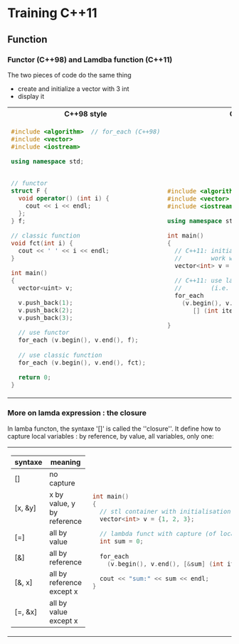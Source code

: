 # Training C++11

## Function

### Functor (C++98) and Lamdba function  (C++11)

The two pieces of code do the same thing
  - create and initialize a vector with 3 int
  - display it

<table>
<tr>
<th> C++98 style </th>
<th> C++11 style </th>
</tr>
<tr>
<td>

```C++
#include <algorithm>  // for_each (C++98)
#include <vector>
#include <iostream>

using namespace std;


// functor
struct F {
  void operator() (int i) {
    cout << i << endl;
  };
} f;

// classic function
void fct(int i) {
  cout << ' ' << i << endl;
}

int main()
{
  vector<uint> v;

  v.push_back(1);
  v.push_back(2);
  v.push_back(3);

  // use functor
  for_each (v.begin(), v.end(), f);
  
  // use classic function
  for_each (v.begin(), v.end(), fct);
  
  return 0;
}

```
</td>
<td>

```C++
#include <algorithm>
#include <vector>
#include <iostream>

using namespace std;

int main()
{
  // C++11: initialisation list 
  //        work with stl container
  vector<int> v = {1, 2, 3};

  // C++11: use lambda function 
  //        (i.e. anonymous function)
  for_each
    (v.begin(), v.end(), 
       [] (int item) {cout << item << endl;});

}
```
</td>
</tr>
</table>


### More on lamda expression : the closure

In lamba functon, the syntaxe '[]' is called the ''closure''. 
It define how to capture local variables : by reference, by value, all variables, only one:

<table>
  <tr>
  <td>
    
| syntaxe | meaning |
| ------- | --------|
| [] | no capture |
| [x, &y] | x by value, y by reference |
| [=] | all by value |
| [&] | all by reference |
| [&, x] | all by reference except x|
| [=, &x] | all by value except x|
  
  </td>
  <td>
  
```C++
int main()
{
  // stl container with initialisation list (as table)
  vector<int> v = {1, 2, 3};

  // lambda funct with capture (of local variable)
  int sum = 0;
  
  for_each
    (v.begin(), v.end(), [&sum] (int item) {sum += item;});

  cout << "sum:" << sum << endl;
}
```
  </tr>
  </td>
  </table>

